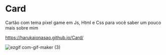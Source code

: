 # Card
Cartão com tema pixel game em Js, Html e Css para você saber um pouco mais sobre mim

https://harukaionasao.github.io/Card/

![ezgif com-gif-maker (3)](https://user-images.githubusercontent.com/95101635/196156398-ba118765-fdf0-46da-9a2d-f10bd0a43eb3.gif)


